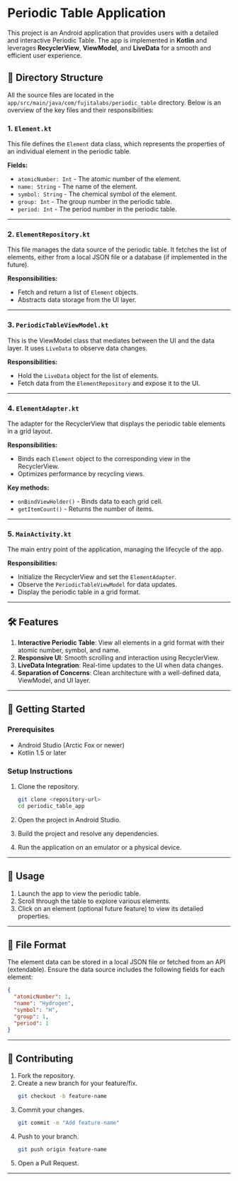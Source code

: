 # Periodic Table Application

This project is an Android application that provides users with a detailed and interactive Periodic Table. The app is implemented in **Kotlin** and leverages **RecyclerView**, **ViewModel**, and **LiveData** for a smooth and efficient user experience.  

## 📂 Directory Structure  

All the source files are located in the `app/src/main/java/com/fujitalabs/periodic_table` directory. Below is an overview of the key files and their responsibilities:  

### **1. `Element.kt`**  
This file defines the `Element` data class, which represents the properties of an individual element in the periodic table.  

**Fields:**  
- `atomicNumber: Int` - The atomic number of the element.  
- `name: String` - The name of the element.  
- `symbol: String` - The chemical symbol of the element.  
- `group: Int` - The group number in the periodic table.  
- `period: Int` - The period number in the periodic table.  

---

### **2. `ElementRepository.kt`**  
This file manages the data source of the periodic table. It fetches the list of elements, either from a local JSON file or a database (if implemented in the future).  

**Responsibilities:**  
- Fetch and return a list of `Element` objects.  
- Abstracts data storage from the UI layer.  

---

### **3. `PeriodicTableViewModel.kt`**  
This is the ViewModel class that mediates between the UI and the data layer. It uses `LiveData` to observe data changes.  

**Responsibilities:**  
- Hold the `LiveData` object for the list of elements.  
- Fetch data from the `ElementRepository` and expose it to the UI.  

---

### **4. `ElementAdapter.kt`**  
The adapter for the RecyclerView that displays the periodic table elements in a grid layout.  

**Responsibilities:**  
- Binds each `Element` object to the corresponding view in the RecyclerView.  
- Optimizes performance by recycling views.  

**Key methods:**  
- `onBindViewHolder()` - Binds data to each grid cell.  
- `getItemCount()` - Returns the number of items.  

---

### **5. `MainActivity.kt`**  
The main entry point of the application, managing the lifecycle of the app.  

**Responsibilities:**  
- Initialize the RecyclerView and set the `ElementAdapter`.  
- Observe the `PeriodicTableViewModel` for data updates.  
- Display the periodic table in a grid format.  

---

## 🛠️ Features  

1. **Interactive Periodic Table**: View all elements in a grid format with their atomic number, symbol, and name.  
2. **Responsive UI**: Smooth scrolling and interaction using RecyclerView.  
3. **LiveData Integration**: Real-time updates to the UI when data changes.  
4. **Separation of Concerns**: Clean architecture with a well-defined data, ViewModel, and UI layer.  

---

## 🚀 Getting Started  

### Prerequisites  
- Android Studio (Arctic Fox or newer)  
- Kotlin 1.5 or later  

### Setup Instructions  

1. Clone the repository.  
   ```bash
   git clone <repository-url>
   cd periodic_table_app
   ```  

2. Open the project in Android Studio.  

3. Build the project and resolve any dependencies.  

4. Run the application on an emulator or a physical device.  

---

## 📜 Usage  

1. Launch the app to view the periodic table.  
2. Scroll through the table to explore various elements.  
3. Click on an element (optional future feature) to view its detailed properties.  

---

## 📂 File Format  

The element data can be stored in a local JSON file or fetched from an API (extendable). Ensure the data source includes the following fields for each element:  
```json
{
  "atomicNumber": 1,
  "name": "Hydrogen",
  "symbol": "H",
  "group": 1,
  "period": 1
}
```  

---

## 🤝 Contributing  

1. Fork the repository.  
2. Create a new branch for your feature/fix.  
   ```bash
   git checkout -b feature-name
   ```  
3. Commit your changes.  
   ```bash
   git commit -m "Add feature-name"
   ```  
4. Push to your branch.  
   ```bash
   git push origin feature-name
   ```  
5. Open a Pull Request.  

---

